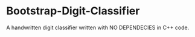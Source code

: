 # Bootstrap-Digit-Classifier
A handwritten digit classifier written with NO DEPENDECIES in C++ code. 
